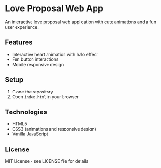 # Love Proposal Web App

An interactive love proposal web application with cute animations and a fun user experience.

## Features
- Interactive heart animation with halo effect
- Fun button interactions
- Mobile responsive design

## Setup
1. Clone the repository
2. Open `index.html` in your browser

## Technologies
- HTML5
- CSS3 (animations and responsive design)
- Vanilla JavaScript

## License
MIT License - see LICENSE file for details